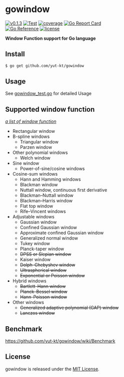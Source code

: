 # gowindow

[![v0.1.3](https://img.shields.io/github/v/release/yut-kt/gowindow?logoColor=ff69b4&style=social)]()
[![Test](https://github.com/yut-kt/gowindow/actions/workflows/default_branch_test.yaml/badge.svg)](https://github.com/yut-kt/gowindow/actions/workflows/default_branch_test.yaml)
[![coverage](https://img.shields.io/badge/coverage-99.1%25-green)]()
[![Go Report Card](https://goreportcard.com/badge/github.com/yut-kt/gowindow)](https://goreportcard.com/report/github.com/yut-kt/gowindow)  
[![Go Reference](https://pkg.go.dev/badge/github.com/yut-kt/gowindow.svg)](https://pkg.go.dev/github.com/yut-kt/gowindow)
[![license](http://img.shields.io/badge/license-MIT-red.svg?style=flat)](https://raw.githubusercontent.com/yut-kt/gowindow/main/LICENSE)


**Window Function support for Go language**

## Install
```bash
$ go get github.com/yut-kt/gowindow
```

## Usage
See [gowindow_test.go](https://github.com/yut-kt/gowindow/blob/main/gowindow_test.go) for detailed Usage

## Supported window function
*[a list of window function](https://en.wikipedia.org/wiki/Window_function#A_list_of_window_functions)*
- Rectangular window
- B-spline windows
  - Triangular window
  - Parzen window
- Other polynomial windows 
  - Welch window
- Sine window
  - Power-of-sine/cosine windows
- Cosine-sum windows
  - Hann and Hamming windows
  - Blackman window
  - Nuttall window, continuous first derivative
  - Blackman–Nuttall window
  - Blackman–Harris window
  - Flat top window
  - Rife–Vincent windows
- Adjustable windows
  - Gaussian window
  - Confined Gaussian window
  - Approximate confined Gaussian window
  - Generalized normal window
  - Tukey window
  - Planck-taper window
  - ~~DPSS or Slepian window~~
  - Kaiser window
  - ~~Dolph–Chebyshev window~~
  - ~~Ultraspherical window~~
  - ~~Exponential or Poisson window~~
- Hybrid windows
  - ~~Bartlett–Hann window~~
  - ~~Planck–Bessel window~~
  - ~~Hann–Poisson window~~
- Other windows
  - ~~Generalized adaptive polynomial (GAP) window~~
  - ~~Lanczos window~~

## Benchmark
https://github.com/yut-kt/gowindow/wiki/Benchmark

## License
gowindow is released under the [MIT License](https://raw.githubusercontent.com/yut-kt/gowindow/main/LICENSE).
